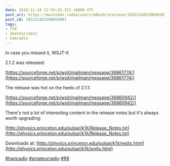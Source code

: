 ```yaml
---
date: 2019-11-29 17:54:33.373 +0000 UTC
post_uri: https://mastodon.radio/users/m0puh/statuses/103222481596601091
post_id: 103222481596601091
tags:
- ft8
- amateurradio
- hamradio
---
```

In case you missed it, WSJT-X

2.1.2 was released:

[https://sourceforge.net/p/wsjt/mailman/message/36861774/](https://sourceforge.net/p/wsjt/mailman/message/36861774/)

The release was hot on the heels of 2.1.1:

[https://sourceforge.net/p/wsjt/mailman/message/36860942/](https://sourceforge.net/p/wsjt/mailman/message/36860942/)

There's not a lot of interesting content in the release notes but it's always worth upgrading:

[http://physics.princeton.edu/pulsar/k1jt/Release_Notes.txt](http://physics.princeton.edu/pulsar/k1jt/Release_Notes.txt)

Downloads at: [http://physics.princeton.edu/pulsar/k1jt/wsjtx.html](http://physics.princeton.edu/pulsar/k1jt/wsjtx.html)

[#hamradio](https://mastodon.radio/tags/hamradio) [#amateurradio](https://mastodon.radio/tags/amateurradio) [#ft8](https://mastodon.radio/tags/ft8)


